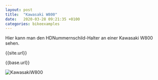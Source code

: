 ```yaml
---
layout: post
title:  "Kawasaki W800"
date:   2020-03-28 09:21:35 +0100
categories: bikeexamples
---
```


Hier kann man den HDNummernschild-Halter an einer Kawasaki W800 sehen.

{{site.url}}

{{base.url}}

![KawasakiW800]({{site.url}}/assets/images/kawasakiw8001.jpg)